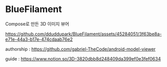# BlueFilament

Compose로 만든 3D 이미지 뷰어

https://github.com/dduddupark/BlueFilament/assets/45284051/3f63be8a-e71e-44a3-b17e-474cdaab76e2

authorship : https://github.com/gabriel-TheCode/android-model-viewer

guide : https://www.notion.so/3D-3820dbb8d248409da399ef0e3fef0634
